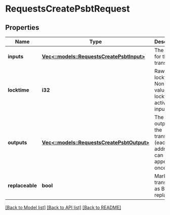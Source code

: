 # RequestsCreatePsbtRequest

## Properties
Name | Type | Description | Notes
------------ | ------------- | ------------- | -------------
**inputs** | [**Vec<::models::RequestsCreatePsbtInput>**](requests.CreatePSBTInput.md) | The inputs for the transaction | [default to null]
**locktime** | **i32** | Raw locktime. Non-0 value also locktime-activates inputs | [optional] [default to null]
**outputs** | [**Vec<::models::RequestsCreatePsbtOutput>**](requests.CreatePSBTOutput.md) | The outputs for the transaction (each address can only appear once) | [default to null]
**replaceable** | **bool** | Marks this transaction as BIP125-replaceable | [optional] [default to null]

[[Back to Model list]](../README.md#documentation-for-models) [[Back to API list]](../README.md#documentation-for-api-endpoints) [[Back to README]](../README.md)


